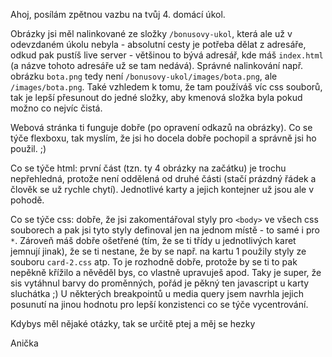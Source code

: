 Ahoj,
posílám zpětnou vazbu na tvůj 4. domácí úkol.

Obrázky jsi měl nalinkované ze složky `/bonusovy-ukol`, která ale už v odevzdaném úkolu nebyla - absolutní cesty je potřeba dělat z adresáře, odkud pak pustíš live server - většinou to bývá adresář, kde máš `index.html` (a názve tohoto adresáře už se tam nedává). Správné nalinkování např. obrázku `bota.png` tedy není `/bonusovy-ukol/images/bota.png`, ale `/images/bota.png`. Také vzhledem k tomu, že tam používáš víc css souborů, tak je lepší přesunout do jedné složky, aby kmenová složka byla pokud možno co nejvíc čistá.

Webová stránka ti funguje dobře (po opravení odkazů na obrázky). Co se týče flexboxu, tak myslím, že jsi ho docela dobře pochopil a správně jsi ho použil. ;)

Co se týče html: první část (tzn. ty 4 obrázky na začátku) je trochu nepřehledná, protože není oddělená od druhé části (stačí prázdný řádek a člověk se už rychle chytí). Jednotlivé karty a jejich kontejner už jsou ale v pohodě.

Co se týče css: dobře, že jsi zakomentářoval styly pro `<body>` ve všech css souborech a pak jsi tyto styly definoval jen na jednom místě - to samé i pro `*`. Zároveň máš dobře ošetřené (tím, že se ti třídy u jednotlivých karet jemnují jinak), že se ti nestane, že by se např. na kartu 1 použily styly ze souboru `card-2.css` atp. To je rozhodně dobře, protože by se ti to pak nepěkně křížilo a něvěděl bys, co vlastně upravuješ apod. Taky je super, že sis vytáhnul barvy do proměnných, pořád je pěkný ten javascript u karty sluchátka ;) U některých breakpointů u media query jsem navrhla jejich posunutí na jinou hodnotu pro lepší konzistenci co se týče vycentrování.

Kdybys měl nějaké otázky, tak se určitě ptej a měj se hezky

Anička
